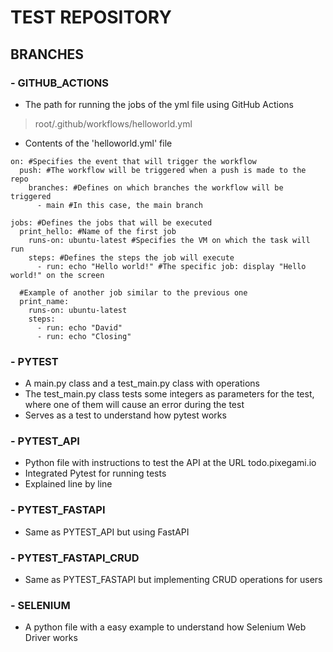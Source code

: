 # TEST REPOSITORY
## BRANCHES
### - GITHUB_ACTIONS
- The path for running the jobs of the yml file using GitHub Actions
> root/.github/workflows/helloworld.yml
- Contents of the 'helloworld.yml' file
```
on: #Specifies the event that will trigger the workflow
  push: #The workflow will be triggered when a push is made to the repo
    branches: #Defines on which branches the workflow will be triggered
      - main #In this case, the main branch

jobs: #Defines the jobs that will be executed
  print_hello: #Name of the first job
    runs-on: ubuntu-latest #Specifies the VM on which the task will run
    steps: #Defines the steps the job will execute
      - run: echo "Hello world!" #The specific job: display "Hello world!" on the screen

  #Example of another job similar to the previous one
  print_name:
    runs-on: ubuntu-latest
    steps:
      - run: echo "David"
      - run: echo "Closing"
```

### - PYTEST
- A main.py class and a test_main.py class with operations
- The test_main.py class tests some integers as parameters for the test, where one of them will cause an error during the test
- Serves as a test to understand how pytest works

### - PYTEST_API
- Python file with instructions to test the API at the URL todo.pixegami.io
- Integrated Pytest for running tests
- Explained line by line

### - PYTEST_FASTAPI
- Same as PYTEST_API but using FastAPI

### - PYTEST_FASTAPI_CRUD
- Same as PYTEST_FASTAPI but implementing CRUD operations for users

### - SELENIUM
- A python file with a easy example to understand how Selenium Web Driver works
